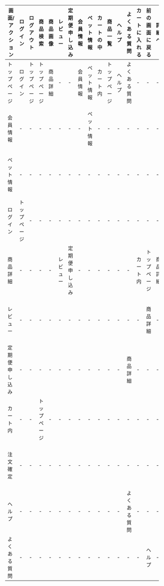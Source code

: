 |画面/アクション|ログイン|ログアウト|商品検索|商品画像|レビュー|定期便申し込み|会員情報|ペット情報|カートの中|商品一覧|ヘルプ|よくある質問|カートに入れる|前の画面に戻る|詳細へ|注文確定|トップページ|
|-----------|------|-------|------|------|------|-----------|-------|--------|-------|-------|----|---------|----------|-----------|-----|-------|--------|
|トップページ|ログイン|トップページ|トップページ|商品詳細|-|-|会員情報|ペット情報|カート内|トップページ|ヘルプ|よくある質問|-|-|-|-|トップページ|
|会員情報|-|-|-|-|-|-|-|ペット情報|-|-|-|-|-|-|-|-|トップページ|
|ペット情報|-|-|-|-|-|-|-|-|-|-|-|-|-|-|-|-|トップページ|
|ログイン|トップページ|-|-|-|-|-|-|-|-|-|-|-|-|-|-|-|トップページ|
|商品詳細|-|-|-|-|レビュー|定期便申し込み|-|-|-|-|-|-|カート内|トップページ|商品詳細|-|トップページ|
|レビュー|-|-|-|-|-|-|-|-|-|-|-|-|-|商品詳細|-|-|トップページ|
|定期便申し込み|-|-|-|-|-|-|-|-|-|-|-|商品詳細|-|-|-|注文確定|トップページ|
|カート内|-|-|トップページ|-|-|-|-|-|-|-|-|-|-|-|-|注文確定|トップページ|
|注文確定|-|-|-|-|-|-|-|-|-|-|-|-|-|-|-|-|トップページ|
|ヘルプ|-|-|-|-|-|-|-|-|-|-|-|よくある質問|-|-|-|-|トップページ|
|よくある質問|-|-|-|-|-|-|-|-|-|-|-|-|-|ヘルプ|-|-|トップページ|
